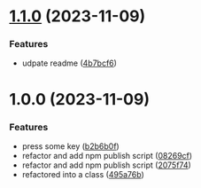 # [1.1.0](https://github.com/wajeht/mouse/compare/v1.0.0...v1.1.0) (2023-11-09)


### Features

* udpate readme ([4b7bcf6](https://github.com/wajeht/mouse/commit/4b7bcf6492c4d9c66ac5d33b25428e712e638acf))

# 1.0.0 (2023-11-09)

### Features

- press some key ([b2b6b0f](https://github.com/wajeht/mouse/commit/b2b6b0f8cd499898a8aa64fd70691aacf2308a2b))
- refactor and add npm publish script ([08269cf](https://github.com/wajeht/mouse/commit/08269cfa1ba9570de639c60c9db0b72cfa635b8f))
- refactor and add npm publish script ([2075f74](https://github.com/wajeht/mouse/commit/2075f74f98304751fd586829cfe254ecfb5ca161))
- refactored into a class ([495a76b](https://github.com/wajeht/mouse/commit/495a76be02f9c4ec5372728fc8d69dc114285aee))
